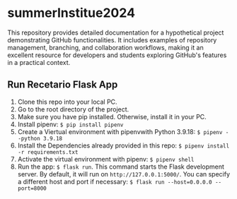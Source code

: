 # summerInstitue2024
This repository provides detailed documentation for a hypothetical project demonstrating GitHub functionalities. It includes examples of repository management, branching, and collaboration workflows, making it an excellent resource for developers and students exploring GitHub's features in a practical context.

## Run Recetario Flask App

1. Clone this repo into your local PC.
2. Go to the root directory of the project.
3. Make sure you have pip installed. Otherwise, install it in your PC.
4. Install pipenv: `$ pip install pipenv`
6. Create a Viertual environment with pipenvwith Python 3.9.18:  `$ pipenv --python 3.9.18`
7. Install the Dependencies already provided in this repo: `$ pipenv install -r requirements.txt`
8. Activate the virtual environment with pipenv: `$ pipenv shell`
9. Run the app: `$ flask run`. This command starts the Flask development server. By default, it will run on `http://127.0.0.1:5000/`. You can specify a different host and port if necessary: `$ flask run --host=0.0.0.0 --port=8000`

